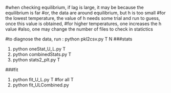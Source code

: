 


#when checking equilibrium, if lag is large, it may be because the equilibrium is far
#or, the data are around equilibrium, but h is too small
#for the lowest temperature, the value of h needs some trial and run to guess, once this value is obtained,
#for higher temperatures, one increases the h value
#also, one may change the number of files to check in statictics

#to diagnose the data, run :
python pkl2csv.py T N
###stats

1. python oneStat_U_L.py T
2. python combinedStats.py T
3. python stats2_plt.py T

###fit
1. python fit_U_L.py T  #for all T
2. python fit_ULCombined.py